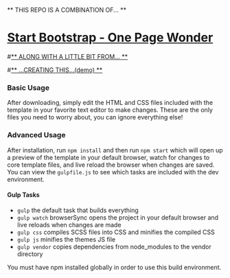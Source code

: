 ** THIS REPO IS A COMBINATION OF... **

# [Start Bootstrap - One Page Wonder](https://startbootstrap.com/themes/one-page-wonder/)

#[** ALONG WITH A LITTLE BIT FROM... **](https://github.com/imfunniee/fimbo)

#[** ...CREATING THIS...(demo) **](https://elisejhoovler.com)


### Basic Usage

After downloading, simply edit the HTML and CSS files included with the template in your favorite text editor to make changes. These are the only files you need to worry about, you can ignore everything else!

### Advanced Usage

After installation, run `npm install` and then run `npm start` which will open up a preview of the template in your default browser, watch for changes to core template files, and live reload the browser when changes are saved. You can view the `gulpfile.js` to see which tasks are included with the dev environment.

#### Gulp Tasks

* `gulp` the default task that builds everything
* `gulp watch` browserSync opens the project in your default browser and live reloads when changes are made
* `gulp css` compiles SCSS files into CSS and minifies the compiled CSS
* `gulp js` minifies the themes JS file
* `gulp vendor` copies dependencies from node_modules to the vendor directory

You must have npm installed globally in order to use this build environment.
